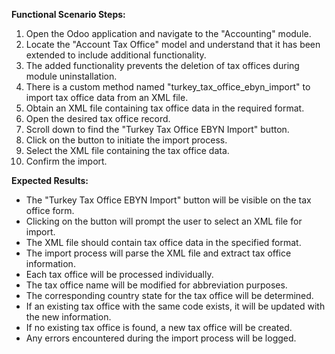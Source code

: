 **Functional Scenario Steps:**
1. Open the Odoo application and navigate to the "Accounting" module.
2. Locate the "Account Tax Office" model and understand that it has been extended to include additional functionality.
3. The added functionality prevents the deletion of tax offices during module uninstallation.
4. There is a custom method named "turkey_tax_office_ebyn_import" to import tax office data from an XML file.
5. Obtain an XML file containing tax office data in the required format.
6. Open the desired tax office record.
7. Scroll down to find the "Turkey Tax Office EBYN Import" button.
8. Click on the button to initiate the import process.
9. Select the XML file containing the tax office data.
10. Confirm the import.

**Expected Results:**
- The "Turkey Tax Office EBYN Import" button will be visible on the tax office form.
- Clicking on the button will prompt the user to select an XML file for import.
- The XML file should contain tax office data in the specified format.
- The import process will parse the XML file and extract tax office information.
- Each tax office will be processed individually.
- The tax office name will be modified for abbreviation purposes.
- The corresponding country state for the tax office will be determined.
- If an existing tax office with the same code exists, it will be updated with the new information.
- If no existing tax office is found, a new tax office will be created.
- Any errors encountered during the import process will be logged.
